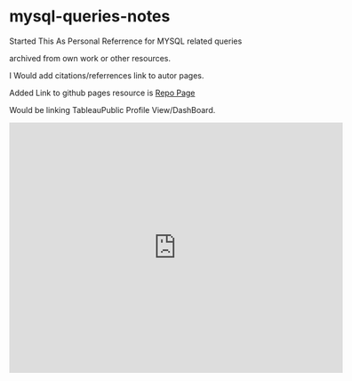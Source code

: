 # mysql-queries-notes

Started This As Personal Referrence for MYSQL related queries 

archived from own work or other resources.

I Would add citations/referrences link to autor pages. 

Added Link to github pages resource is [Repo Page](https://02developerrenaissance.github.io/mysql-queries-notes/)

Would be linking TableauPublic Profile View/DashBoard.



<iframe seamless frameborder="0" src="https://public.tableau.com/views/ScatterPlot-IncomeVsGradePerDiscticts/ScatterPlotIncomeVsGrades?:embed=y&:display_count=yes&:origin=viz_share_link&:showVizHome=no" width = '600' height = '450' scrolling='yes'></iframe>


